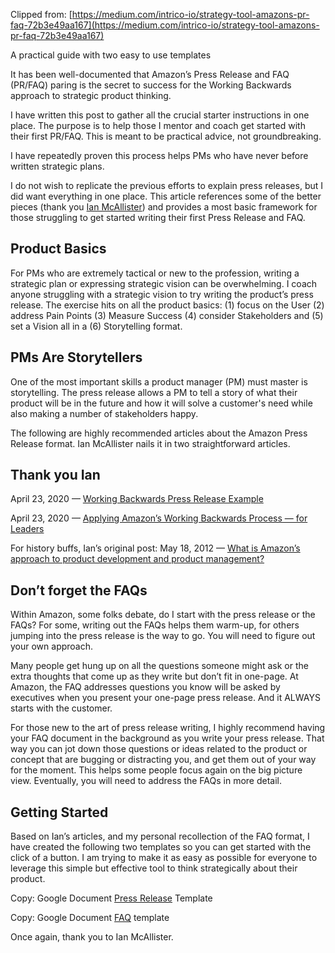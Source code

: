 Clipped from: [https://medium.com/intrico-io/strategy-tool-amazons-pr-faq-72b3e49aa167](https://medium.com/intrico-io/strategy-tool-amazons-pr-faq-72b3e49aa167)

A practical guide with two easy to use templates

It has been well-documented that Amazon’s Press Release and FAQ (PR/FAQ) paring is the secret to success for the Working Backwards approach to strategic product thinking.

I have written this post to gather all the crucial starter instructions in one place. The purpose is to help those I mentor and coach get started with their first PR/FAQ. This is meant to be practical advice, not groundbreaking.

I have repeatedly proven this process helps PMs who have never before written strategic plans.

I do not wish to replicate the previous efforts to explain press releases, but I did want everything in one place. This article references some of the better pieces (thank you [Ian McAllister](https://www.linkedin.com/in/ianmcallister/)) and provides a most basic framework for those struggling to get started writing their first Press Release and FAQ.

## Product Basics

For PMs who are extremely tactical or new to the profession, writing a strategic plan or expressing strategic vision can be overwhelming. I coach anyone struggling with a strategic vision to try writing the product’s press release. The exercise hits on all the product basics: (1) focus on the User (2) address Pain Points (3) Measure Success (4) consider Stakeholders and (5) set a Vision all in a (6) Storytelling format.

## PMs Are Storytellers

One of the most important skills a product manager (PM) must master is storytelling. The press release allows a PM to tell a story of what their product will be in the future and how it will solve a customer's need while also making a number of stakeholders happy.

The following are highly recommended articles about the Amazon Press Release format. Ian McAllister nails it in two straightforward articles.

## Thank you Ian

April 23, 2020 — [Working Backwards Press Release Example](https://www.linkedin.com/pulse/working-backwards-press-release-template-example-ian-mcallister/)

April 23, 2020 — [Applying Amazon’s Working Backwards Process — for Leaders](https://www.linkedin.com/pulse/applying-amazons-working-backwards-process-leaders-ian-mcallister/?utm_campaign=pmhqnewsletter042820&utm_medium=email&utm_source=productmanagerhq.com)

For history buffs, Ian’s original post: May 18, 2012 — [What is Amazon’s approach to product development and product management?](https://www.quora.com/What-is-Amazons-approach-to-product-development-and-product-management/answer/Ian-McAllister)

## Don’t forget the FAQs

Within Amazon, some folks debate, do I start with the press release or the FAQs? For some, writing out the FAQs helps them warm-up, for others jumping into the press release is the way to go. You will need to figure out your own approach.

Many people get hung up on all the questions someone might ask or the extra thoughts that come up as they write but don’t fit in one-page. At Amazon, the FAQ addresses questions you know will be asked by executives when you present your one-page press release. And it ALWAYS starts with the customer.

For those new to the art of press release writing, I highly recommend having your FAQ document in the background as you write your press release. That way you can jot down those questions or ideas related to the product or concept that are bugging or distracting you, and get them out of your way for the moment. This helps some people focus again on the big picture view. Eventually, you will need to address the FAQs in more detail.

## Getting Started

Based on Ian’s articles, and my personal recollection of the FAQ format, I have created the following two templates so you can get started with the click of a button. I am trying to make it as easy as possible for everyone to leverage this simple but effective tool to think strategically about their product.

Copy: Google Document [Press Release](https://docs.google.com/document/d/1jMxaBv3tnxdR13dT9DniVxEL6Oqay7rHcJ3eCjmD4kA/copy) Template

Copy: Google Document [FAQ](https://docs.google.com/document/d/1LBEaot-s17IlhRbosie5rtsId5Qs1kyNTaeoIe5EvtQ/copy) template

Once again, thank you to Ian McAllister.